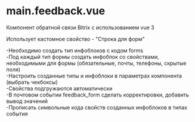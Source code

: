 # main.feedback.vue

Компонент обратной связи Bitrix с использованием vue 3

Использует кастомное свойство - "Строка для форм"

-Необходимо создать тип инфоблоков с кодом forms<br>
-Под каждый тип формы создать инфоблок со свойствами, необходимыми для формы (обязательные, почты, телефоны, скрытые поля)<br>
-Настроить созданные типы и инфоблоки в параметрах компонента (выбрать чекбоксы)<br>
-Свойства подгружаются автоматически <br>
-В почтовом событии feedback_form сделать корректировки, добавить вывод значений<br>
-Прописать символьные кода свойств созданных инфоблоков в типах события<br>

